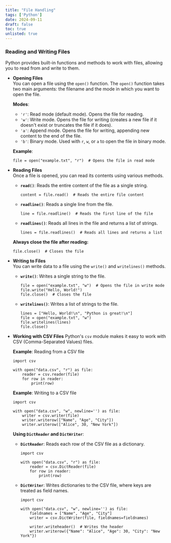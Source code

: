 ```yaml
---
title: "File Handling"
tags: ['Python']
date: 2024-09-11
draft: false
toc: true
unlisted: true
---
```



### **Reading and Writing Files**
Python provides built-in functions and methods to work with files, allowing you to read from and write to them.

- **Opening Files**  
  You can open a file using the `open()` function. The `open()` function takes two main arguments: the filename and the mode in which you want to open the file.

  **Modes**:
  - `'r'`: Read mode (default mode). Opens the file for reading.
  - `'w'`: Write mode. Opens the file for writing (creates a new file if it doesn't exist or truncates the file if it does).
  - `'a'`: Append mode. Opens the file for writing, appending new content to the end of the file.
  - `'b'`: Binary mode. Used with `r`, `w`, or `a` to open the file in binary mode.

  **Example**:
  ```
  file = open("example.txt", "r")  # Opens the file in read mode
  ```

- **Reading Files**  
  Once a file is opened, you can read its contents using various methods.

  - **`read()`**: Reads the entire content of the file as a single string.
    ```
    content = file.read()  # Reads the entire file content
    ```
    
  - **`readline()`**: Reads a single line from the file.
    ```
    line = file.readline()  # Reads the first line of the file
    ```
    
  - **`readlines()`**: Reads all lines in the file and returns a list of strings.
    ```
    lines = file.readlines()  # Reads all lines and returns a list
    ```
  
  **Always close the file after reading:**
  ```
  file.close()  # Closes the file
  ```

- **Writing to Files**  
  You can write data to a file using the `write()` and `writelines()` methods.

  - **`write()`**: Writes a single string to the file.
    ```
    file = open("example.txt", "w")  # Opens the file in write mode
    file.write("Hello, World!")
    file.close()  # Closes the file
    ```
  
  - **`writelines()`**: Writes a list of strings to the file.
    ```
    lines = ["Hello, World!\n", "Python is great!\n"]
    file = open("example.txt", "w")
    file.writelines(lines)
    file.close()
    ```

- **Working with CSV Files**
  Python's `csv` module makes it easy to work with CSV (Comma-Separated Values) files.

  **Example**: Reading from a CSV file
  ```
  import csv

  with open("data.csv", "r") as file:
      reader = csv.reader(file)
      for row in reader:
          print(row)
  ```
  
  **Example**: Writing to a CSV file
  ```
  import csv

  with open("data.csv", "w", newline='') as file:
      writer = csv.writer(file)
      writer.writerow(["Name", "Age", "City"])
      writer.writerow(["Alice", 30, "New York"])
  ```

  **Using `DictReader` and `DictWriter`**:
  - **`DictReader`**: Reads each row of the CSV file as a dictionary.
    ```
    import csv

    with open("data.csv", "r") as file:
        reader = csv.DictReader(file)
        for row in reader:
            print(row)
    ```
    
  - **`DictWriter`**: Writes dictionaries to the CSV file, where keys are treated as field names.
    ```
    import csv

    with open("data.csv", "w", newline='') as file:
        fieldnames = ["Name", "Age", "City"]
        writer = csv.DictWriter(file, fieldnames=fieldnames)

        writer.writeheader()  # Writes the header
        writer.writerow({"Name": "Alice", "Age": 30, "City": "New York"})
    ```
